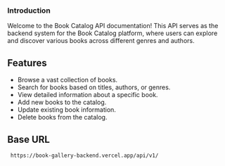 ### Introduction

Welcome to the Book Catalog API documentation! This API serves as the backend system for the Book Catalog platform, where users can explore and discover various books across different genres and authors.

## Features

- Browse a vast collection of books.
- Search for books based on titles, authors, or genres.
- View detailed information about a specific book.
- Add new books to the catalog.
- Update existing book information.
- Delete books from the catalog.

## Base URL

```
 https://book-gallery-backend.vercel.app/api/v1/
```
